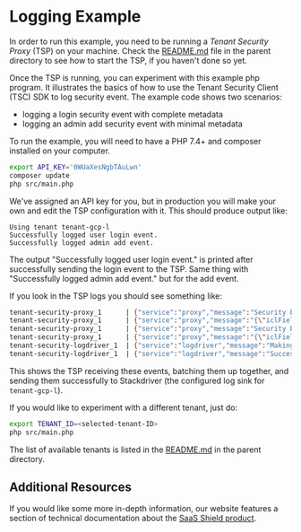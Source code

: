 # Logging Example

In order to run this example, you need to be running a _Tenant Security Proxy_ (TSP) on your machine.
Check the [README.md](../README.md) file in the parent directory to see how to start the TSP, if you haven't done so
yet.

Once the TSP is running, you can experiment with this example php program. It illustrates the basics of how
to use the Tenant Security Client (TSC) SDK to log security event. The example code shows two scenarios:

- logging a login security event with complete metadata
- logging an admin add security event with minimal metadata

To run the example, you will need to have a PHP 7.4+ and composer installed on your computer.

```bash
export API_KEY='0WUaXesNgbTAuLwn'
composer update
php src/main.php
```

We've assigned an API key for you, but in production you will make your own and edit the TSP
configuration with it. This should produce output like:

```
Using tenant tenant-gcp-l
Successfully logged user login event.
Successfully logged admin add event.
```

The output "Successfully logged user login event." is printed after successfully sending the login event
to the TSP. Same thing with "Successfully logged admin add event." but for the add event.

If you look in the TSP logs you should see something like:

```bash
tenant-security-proxy_1      | {"service":"proxy","message":"Security Event Received","level":"INFO","timestamp":"2022-03-28T18:22:42.699357522+00:00","tenant_id":"tenant-gcp-l","rayid":"syBKJMj8xOI5zSAJ"}
tenant-security-proxy_1      | {"service":"proxy","message":"{\"iclFields\":{\"dataLabel\":\"PII\",\"requestId\":\"Rq8675309\",\"requestingId\":\"userId1\",\"sourceIp\":\"127.0.0.1\",\"objectId\":\"object1\",\"event\":\"USER_LOGIN\"},\"customFields\":{\"field2\":\"gumby\",\"field1\":\"gumby\"}}","level":"INFO","timestamp":"2022-03-28T18:22:42.699385813+00:00","tenant_id":"tenant-gcp-l","rayid":"syBKJMj8xOI5zSAJ"}
tenant-security-proxy_1      | {"service":"proxy","message":"Security Event Received","level":"INFO","timestamp":"2022-03-28T18:22:42.700447605+00:00","tenant_id":"tenant-gcp-l","rayid":"iojQAIWHre2yC-iU"}
tenant-security-proxy_1      | {"service":"proxy","message":"{\"iclFields\":{\"dataLabel\":null,\"requestId\":null,\"requestingId\":\"userId1\",\"sourceIp\":null,\"objectId\":null,\"event\":\"ADMIN_ADD\"},\"customFields\":{}}","level":"INFO","timestamp":"2022-03-28T18:22:42.700471497+00:00","tenant_id":"tenant-gcp-l","rayid":"iojQAIWHre2yC-iU"}
tenant-security-logdriver_1  | {"service":"logdriver","message":"Making request to Stackdriver to write 2 log entries.","level":"INFO","timestamp":"2022-03-28T18:22:42.800555550+00:00","tenant_id":"tenant-gcp-l"}
tenant-security-logdriver_1  | {"service":"logdriver","message":"Successfully wrote 2 log entries to Stackdriver.","level":"INFO","timestamp":"2022-03-28T18:22:42.905105143+00:00","tenant_id":"tenant-gcp-l"}
```

This shows the TSP receiving these events, batching them up together, and sending them successfully to Stackdriver (the configured log sink for `tenant-gcp-l`).

If you would like to experiment with a different tenant, just do:

```bash
export TENANT_ID=<selected-tenant-ID>
php src/main.php
```

The list of available tenants is listed in the [README.md](../README.md) in the parent directory.

## Additional Resources

If you would like some more in-depth information, our website features a section of technical
documentation about the [SaaS Shield product](https://ironcorelabs.com/docs/saas-shield/).
